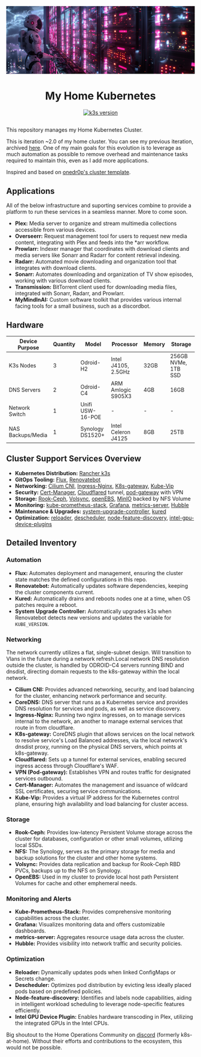 <div align="center">
  <img src="images/banner.png" alt="Home Kubernetes Cluster Banner">
  
  # My Home Kubernetes
  
<!-- k3s_version_badge_start -->
[![k3s version](https://img.shields.io/badge/dynamic/yaml?url=https://raw.githubusercontent.com/jgilfoil/home-cluster/main/kubernetes/apps/kube-system/system-upgrade-controller/ks.yaml&query=$.KUBE_VERSION&style=for-the-badge&logo=kubernetes&logoColor=white&label=k3s)](https://k3s.io/)
<!-- k3s_version_badge_end -->
</div>

##

This repository manages my Home Kubernetes Cluster. 

This is iteration ~2.0 of my home cluster. You can see my previous iteration, archived [here](https://github.com/jgilfoil/k8s-gitops). One of my main goals for this evolution is to leverage as much automation as possible to remove overhead and maintenance tasks required to maintain this, even as I add more applications.

Inspired and based on [onedr0p's cluster template](https://github.com/onedr0p/cluster-template).

## Applications
All of the below infrastructure and suporting services combine to provide a platform to run these services in a seamless manner. More to come soon.
- **Plex:** Media server to organize and stream multimedia collections accessible from various devices.
- **Overseerr:** Request management tool for users to request new media content, integrating with Plex and feeds into the *arr workflow.
- **Prowlarr:** Indexer manager that coordinates with download clients and media servers like Sonarr and Radarr for content retrieval indexing.
- **Radarr:** Automated movie downloading and organization tool that integrates with download clients.
- **Sonarr:** Automates downloading and organization of TV show episodes, working with various download clients.
- **Transmission:** BitTorrent client used for downloading media files, integrated with Sonarr, Radarr, and Prowlarr.
- **MyMindInAI:** Custom software toolkit that provides various internal facing tools for a small business, such as a discordbot.

## Hardware

| Device Purpose    | Quantity | Model            | Processor           | Memory | Storage             |
|-------------------|----------|------------------|---------------------|--------|---------------------|
| K3s Nodes         | 3        | Odroid-H2        | Intel J4105, 2.5GHz | 32GB   | 256GB NVMe, 1TB SSD |
| DNS Servers       | 2        | Odroid-C4        | ARM Amlogic S905X3  | 4GB    | 16GB                |
| Network Switch    | 1        | Unifi USW-16-POE | -                   | -      | -                   |
| NAS Backups/Media | 1        | Synology DS1520+ | Intel Celeron J4125 | 8GB    | 25TB                |

## Cluster Support Services Overview

- **Kubernetes Distribution:** [Rancher k3s](https://k3s.io/)
- **GitOps Tooling:** [Flux](https://fluxcd.io/), [Renovatebot](https://github.com/renovatebot/renovate/)
- **Networking:** [Cilium CNI](https://cilium.io/), [Ingress-Nginx](https://kubernetes.github.io/ingress-nginx/), [K8s-gateway](https://github.com/ori-edge/k8s_gateway), [Kube-Vip](https://kube-vip.io/)
- **Security:** [Cert-Manager](https://cert-manager.io/), [Cloudflared](https://developers.cloudflare.com/cloudflare-one/connections/connect-apps/) tunnel, [pod-gateway](https://github.com/k8s-at-home/pod-gateway) with VPN
- **Storage:** [Rook-Ceph](https://rook.io/), [Volsync](https://volsync.readthedocs.io/), [openEBS](https://openebs.io/), [MinIO](https://min.io/) backed by NFS Volume
- **Monitoring:** [kube-prometheus-stack](https://github.com/prometheus-operator/kube-prometheus), [Grafana](https://grafana.com/), [metrics-server](https://github.com/kubernetes-sigs/metrics-server), [Hubble](https://cilium.io/blog/2019/04/24/hubble)
- **Maintenance & Upgrades:** [system-upgrade-controller](https://github.com/rancher/system-upgrade-controller), [kured](https://github.com/weaveworks/kured)
- **Optimization:** [reloader](https://github.com/stakater/Reloader), [descheduler](https://github.com/kubernetes-sigs/descheduler), [node-feature-discovery](https://github.com/kubernetes-sigs/node-feature-discovery), [intel-gpu-device-plugins](https://github.com/intel/intel-device-plugins-for-kubernetes)

## Detailed Inventory

### Automation

- **Flux:** Automates deployment and management, ensuring the cluster state matches the defined configurations in this repo.
- **Renovatebot:** Automatically updates software dependencies, keeping the cluster components current.
- **Kured:** Automatically drains and reboots nodes one at a time, when OS patches require a reboot.
- **System Upgrade Controller:** Automatically upgrades k3s when Renovatebot detects new versions and updates the variable for `KUBE_VERSION`.

### Networking
The network currently utilizes a flat, single-subnet design. Will transition to Vlans in the future during a network refresh.Local network DNS resolution outside the cluster, is handled by ODROID-C4 servers running BIND and dnsdist, directing domain requests to the k8s-gateway within the local network.

- **Cilium CNI:** Provides advanced networking, security, and load balancing for the cluster, enhancing network performance and security.
- **CoreDNS:** DNS server that runs as a Kubernetes service and provides DNS resolution for services and pods, as well as service discovery.
- **Ingress-Nginx:** Running two nginx ingresses, on to manage services internal to the network, an another to manage external services that route in from cloudflare.
- **K8s-gateway:** CoreDNS plugin that allows services on the local network to resolve service's Load Balanced addresses, via the local network's dnsdist proxy, running on the physical DNS servers, which points at k8s-gateway.
- **Cloudflared:** Sets up a tunnel for external services, enabling secured ingress access through Cloudflare's WAF.
- **VPN (Pod-gateway):** Establishes VPN and routes traffic for designated services outbound.
- **Cert-Manager:** Automates the management and issuance of wildcard SSL certificates, securing service communications.
- **Kube-Vip:** Provides a virtual IP address for the Kubernetes control plane, ensuring high availability and load balancing for cluster access.

### Storage

- **Rook-Ceph:** Provides low-latency Persistent Volume storage across the cluster for databases, configuration or other small volumes, utilizing local SSDs.
- **NFS:** The Synology, serves as the primary storage for media and backup solutions for the cluster and other home systems.
- **Volsync:** Provides data replication and backup for Rook-Ceph RBD PVCs, backups up to the NFS on Synology.
- **OpenEBS:** Used in my cluster to provide local host path Persistent Volumes for cache and other emphemeral needs.

### Monitoring and Alerts

- **Kube-Prometheus-Stack:** Provides comprehensive monitoring capabilities across the cluster.
- **Grafana:** Visualizes monitoring data and offers customizable dashboards.
- **metrics-server:** Aggregates resource usage data across the cluster.
- **Hubble:** Provides visibility into network traffic and security policies.

### Optimization

  - **Reloader:** Dynamically updates pods when linked ConfigMaps or Secrets change.
  - **Descheduler:** Optimizes pod distribution by evicting less ideally placed pods based on predefined policies.
  - **Node-feature-discovery:** Identifies and labels node capabilities, aiding in intelligent workload scheduling to leverage node-specific features efficiently.
  - **Intel GPU Device Plugin:** Enables hardware transcoding in Plex, utilizing the integrated GPUs in the Intel CPUs.


Big shoutout to the Home Operations Community on [discord](https://discord.gg/Yv2gzFy) (formerly k8s-at-home). Without their efforts and contributions to the ecosystem, this would not be possible.